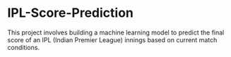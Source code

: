 # IPL-Score-Prediction
This project involves building a machine learning model to predict the final score of an IPL (Indian Premier League) innings based on current match conditions.
